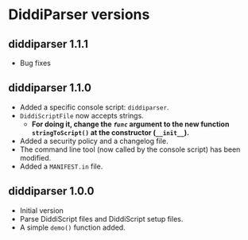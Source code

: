 # DiddiParser versions

## diddiparser 1.1.1

- Bug fixes

## diddiparser 1.1.0

- Added a specific console script: `diddiparser`.
- `DiddiScriptFile` now accepts strings.
   - **For doing it, change the _`func`_ argument to the new function `stringToScript()` at the constructor (`__init__`).**
 - Added a security policy and a changelog file.
 - The command line tool (now called by the console script) has been modified.
 - Added a `MANIFEST.in` file.

## diddiparser 1.0.0

- Initial version
- Parse DiddiScript files and DiddiScript setup files.
- A simple `demo()` function added.
